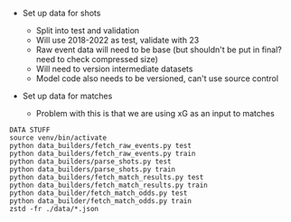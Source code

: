 * Set up data for shots
    * Split into test and validation
    * Will use 2018-2022 as test, validate with 23
    * Raw event data will need to be base (but shouldn't be put in final? need to check compressed size)
    * Will need to version intermediate datasets
    * Model code also needs to be versioned, can't use source control

* Set up data for matches
    * Problem with this is that we are using xG as an input to matches


```
DATA STUFF
source venv/bin/activate
python data_builders/fetch_raw_events.py test
python data_builders/fetch_raw_events.py train
python data_builders/parse_shots.py test
python data_builders/parse_shots.py train
python data_builders/fetch_match_results.py test
python data_builders/fetch_match_results.py train
python data_builder/fetch_match_odds.py test
python data_builder/fetch_match_odds.py train
zstd -fr ./data/*.json
```
